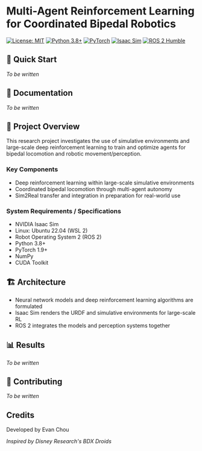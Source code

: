 # Multi-Agent Reinforcement Learning for Coordinated Bipedal Robotics

[![License: MIT](https://img.shields.io/badge/License-MIT-yellow.svg)](https://opensource.org/licenses/MIT)
[![Python 3.8+](https://img.shields.io/badge/python-3.8+-blue.svg)](https://www.python.org/downloads/)
[![PyTorch](https://img.shields.io/badge/-PyTorch-EE4C2C?logo=pytorch&logoColor=white)](https://pytorch.org/)
[![Isaac Sim](https://img.shields.io/badge/Isaac%20Sim-4.5-76B900?logo=nvidia&logoColor=white)](https://developer.nvidia.com/isaac/sim)
[![ROS 2 Humble](https://img.shields.io/badge/ROS%202-Humble-blue.svg)](https://docs.ros.org/en/humble/)

## 🚀 Quick Start
*To be written*

## 📖 Documentation
*To be written*

## 🎯 Project Overview

This research project investigates the use of simulative environments and large-scale deep reinforcement learning to train and optimize agents for bipedal locomotion and robotic movement/perception.

### Key Components

- Deep reinforcement learning within large-scale simulative environments
- Coordinated bipedal locomotion through multi-agent autonomy
- Sim2Real transfer and integration in preparation for real-world use

### System Requirements / Specifications

- NVIDIA Isaac Sim
- Linux: Ubuntu 22.04 (WSL 2)
- Robot Operating System 2 (ROS 2)
- Python 3.8+
- PyTorch 1.9+
- NumPy
- CUDA Toolkit

## 🏗️ Architecture

- Neural network models and deep reinforcement learning algorithms are formulated
- Isaac Sim renders the URDF and simulative environments for large-scale RL
- ROS 2 integrates the models and perception systems together

## 📊 Results
*To be written*

## 🤝 Contributing
*To be written*

## Credits

Developed by Evan Chou

*Inspired by Disney Research's BDX Droids*
